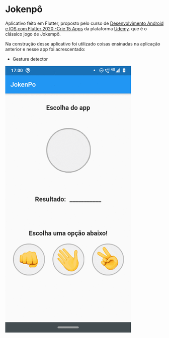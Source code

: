 # Jokenpô

Aplicativo feito em Flutter, proposto pelo curso de [Desenvolvimento Android e IOS com Flutter 2020 -Crie 15 Apps](https://www.udemy.com/course/desenvolvimento-android-e-ios-com-flutter/) da plataforma [Udemy](https://www.udemy.com/). que é o clássico jogo de Jokempô.

Na construção desse aplicativo foi utilizado coisas ensinadas na aplicação anterior e nesse app foi acrescentado:

* Gesture detector

![ScreenShot](https://github.com/Kaleo-Stark/curso_desenvolvimento_Android_e_IOS_com_flutter/blob/main/jokenpo/images/jokenpo.gif?raw=true)
